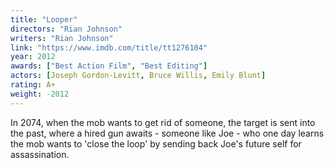 ```yaml
---
title: "Looper"
directors: "Rian Johnson"
writers: "Rian Johnson"
link: "https://www.imdb.com/title/tt1276104"
year: 2012
awards: ["Best Action Film", "Best Editing"]
actors: [Joseph Gordon-Levitt, Bruce Willis, Emily Blunt]
rating: A+
weight: -2012
---
```

In 2074, when the mob wants to get rid of someone, the target is sent into the past, where a hired gun awaits - someone like Joe - who one day learns the mob wants to 'close the loop' by sending back Joe's future self for assassination.